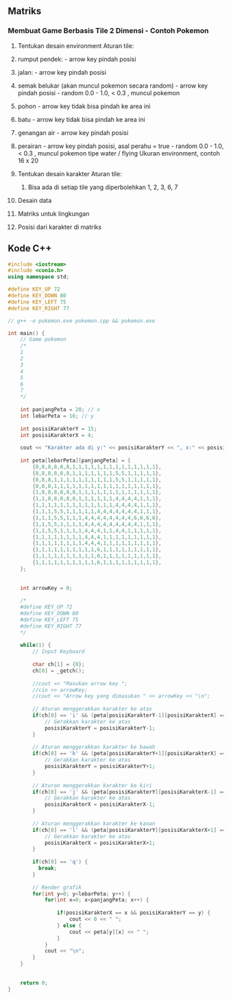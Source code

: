 ## Matriks

### Membuat Game Berbasis Tile 2 Dimensi - Contoh Pokemon

1. Tentukan desain environment
  Aturan tile:
  1. rumput pendek:
    - arrow key pindah posisi
  2. jalan:
    - arrow key pindah posisi
  3. semak belukar (akan muncul pokemon secara random)
    - arrow key pindah posisi
    - random 0.0 - 1.0, < 0.3 , muncul pokemon
  4. pohon
    - arrow key tidak bisa pindah ke area ini
  5. batu
    - arrow key tidak bisa pindah ke area ini
  6. genangan air
    - arrow key pindah posisi
  7. perairan
    - arrow key pindah posisi, asal perahu = true
    - random 0.0 - 1.0, < 0.3 , muncul pokemon tipe water / flying
  Ukuran environment, contoh 16 x 20
2. Tentukan desain karakter
  Aturan tile:
    1. Bisa ada di setiap tile yang diperbolehkan 1, 2, 3, 6, 7

3. Desain data
  1. Matriks untuk lingkungan
  2. Posisi dari karakter di matriks

## Kode C++
```cpp
#include <iostream>
#include <conio.h>
using namespace std;

#define KEY_UP 72
#define KEY_DOWN 80
#define KEY_LEFT 75
#define KEY_RIGHT 77

// g++ -o pokemon.exe pokemon.cpp && pokemon.exe

int main() {
    // Game pokemon
    /*
    1 
    2
    3
    4
    5
    6
    7
    */
    
    int panjangPeta = 20; // x
    int lebarPeta = 16; // y
    
    int posisiKarakterY = 15;
    int posisiKarakterX = 4;
    
    cout << "Karakter ada di y:" << posisiKarakterY << ", x:" << posisiKarakterX << "\n";
    
    int peta[lebarPeta][panjangPeta] = {
        {8,8,8,8,8,8,1,1,1,1,1,1,1,1,1,1,1,1,1,1},
        {8,8,8,8,8,8,1,1,1,1,1,1,1,5,5,1,1,1,1,1},
        {8,8,8,1,1,1,1,1,1,1,1,1,1,5,5,1,1,1,1,1},
        {8,8,8,1,1,1,1,1,1,1,1,1,1,1,1,1,1,1,1,1},
        {1,8,8,8,8,8,8,1,1,1,1,1,1,1,1,1,1,1,1,1},
        {1,1,8,8,8,8,8,1,1,1,1,1,1,4,4,4,4,1,1,1},
        {1,1,1,1,1,1,1,1,1,1,1,1,1,4,4,4,4,1,1,1},
        {1,1,1,5,5,1,1,1,1,1,4,4,4,4,4,4,4,1,1,1},
        {1,1,1,5,5,1,1,1,4,4,4,4,4,4,4,4,6,6,6,6},
        {1,1,5,5,1,1,1,1,4,4,4,4,4,4,4,4,4,1,1,1},
        {1,1,5,5,1,1,1,1,4,4,4,1,1,4,4,1,1,1,1,1},
        {1,1,1,1,1,1,1,1,4,4,4,1,1,1,1,1,1,1,1,1},
        {1,1,1,1,1,1,1,1,4,4,4,1,1,1,1,1,1,1,1,1},
        {1,1,1,1,1,1,1,1,1,1,6,1,1,1,1,1,1,1,1,1},
        {1,1,1,1,1,1,1,1,1,1,6,1,1,1,1,1,1,1,1,1},
        {1,1,1,1,1,1,1,1,1,1,6,1,1,1,1,1,1,1,1,1},
    };
    
    
    int arrowKey = 0;
    
    /*
    #define KEY_UP 72
    #define KEY_DOWN 80
    #define KEY_LEFT 75
    #define KEY_RIGHT 77
    */
    
    while(1) {
        // Input Keyboard
        
        char ch[1] = {0};
        ch[0] = _getch();
        
        //cout << "Masukan arrow key ";
        //cin >> arrowKey;
        //cout << "Arrow key yang dimasukan " << arrowKey << "\n";
        
        // Aturan menggerakkan karakter ke atas
        if(ch[0] == 'i' && (peta[posisiKarakterY-1][posisiKarakterX] == 1 || peta[posisiKarakterY-1][posisiKarakterX] == 4) && posisiKarakterY >= 0) {
            // Gerakkan karakter ke atas
            posisiKarakterY = posisiKarakterY-1;
        }
        
        // Aturan menggerakkan karakter ke bawah
        if(ch[0] == 'k' && (peta[posisiKarakterY+1][posisiKarakterX] == 1 || peta[posisiKarakterY+1][posisiKarakterX] == 4) && posisiKarakterY < lebarPeta) {
            // Gerakkan karakter ke atas
            posisiKarakterY = posisiKarakterY+1;
        }
        
        // Aturan menggerakkan karakter ke kiri
        if(ch[0] == 'j' && (peta[posisiKarakterY][posisiKarakterX-1] == 1 || peta[posisiKarakterY][posisiKarakterX-1] == 4) && posisiKarakterX >= 0) {
            // Gerakkan karakter ke atas
            posisiKarakterX = posisiKarakterX-1;
        }
        
        // Aturan menggerakkan karakter ke kanan
        if(ch[0] == 'l' && (peta[posisiKarakterY][posisiKarakterX+1] == 1 || peta[posisiKarakterY][posisiKarakterX+1] == 4) && posisiKarakterX < panjangPeta) {
            // Gerakkan karakter ke atas
            posisiKarakterX = posisiKarakterX+1;
        }
        
        if(ch[0] == 'q') {
          break;
        }
        
        // Render grafik
        for(int y=0; y<lebarPeta; y++) {
            for(int x=0; x<panjangPeta; x++) {
                
                if(posisiKarakterX == x && posisiKarakterY == y) {
                    cout << 0 << " ";
                } else {
                    cout << peta[y][x] << " ";
                }
            }
            cout << "\n";
        }
    }
     
    
    return 0;
}
```
